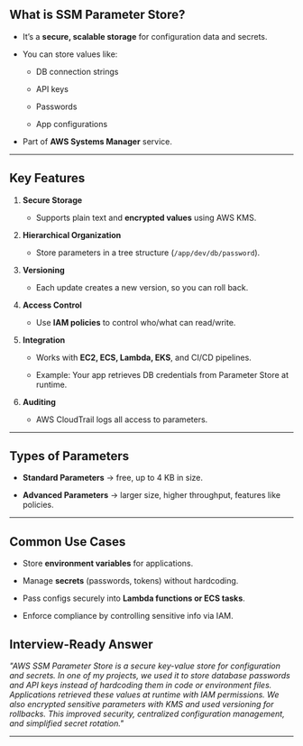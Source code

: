 ## **What is SSM Parameter Store?**

- It’s a **secure, scalable storage** for configuration data and secrets.
    
- You can store values like:
    
    - DB connection strings
        
    - API keys
        
    - Passwords
        
    - App configurations
        
- Part of **AWS Systems Manager** service.
    

---

## **Key Features**

1. **Secure Storage**
    
    - Supports plain text and **encrypted values** using AWS KMS.
        
2. **Hierarchical Organization**
    
    - Store parameters in a tree structure (`/app/dev/db/password`).
        
3. **Versioning**
    
    - Each update creates a new version, so you can roll back.
        
4. **Access Control**
    
    - Use **IAM policies** to control who/what can read/write.
        
5. **Integration**
    
    - Works with **EC2, ECS, Lambda, EKS**, and CI/CD pipelines.
        
    - Example: Your app retrieves DB credentials from Parameter Store at runtime.
        
6. **Auditing**
    
    - AWS CloudTrail logs all access to parameters.
        

---

## **Types of Parameters**

- **Standard Parameters** → free, up to 4 KB in size.
    
- **Advanced Parameters** → larger size, higher throughput, features like policies.
    

---

## **Common Use Cases**

- Store **environment variables** for applications.
    
- Manage **secrets** (passwords, tokens) without hardcoding.
    
- Pass configs securely into **Lambda functions or ECS tasks**.
    
- Enforce compliance by controlling sensitive info via IAM.


## **Interview-Ready Answer**

_"AWS SSM Parameter Store is a secure key-value store for configuration and secrets. In one of my projects, we used it to store database passwords and API keys instead of hardcoding them in code or environment files. Applications retrieved these values at runtime with IAM permissions. We also encrypted sensitive parameters with KMS and used versioning for rollbacks. This improved security, centralized configuration management, and simplified secret rotation."_

---
